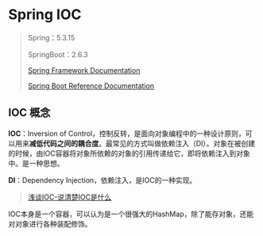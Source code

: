 # Spring IOC

> Spring：5.3.15
>
> SpringBoot：2.6.3
>
> [Spring Framework Documentation](https://docs.spring.io/spring-framework/docs/current/reference/html/)
>
> [Spring Boot Reference Documentation](https://docs.spring.io/spring-boot/docs/2.6.3/reference/html/)

## IOC 概念

**IOC**：Inversion of Control，控制反转，是面向对象编程中的一种设计原则，可以用来**减低代码之间的耦合度**。最常见的方式叫做依赖注入（DI）。对象在被创建的时候，由IOC容器将对象所依赖的对象的引用传递给它，即将依赖注入到对象中。是一种思想。

**DI**：Dependency Injection，依赖注入，是IOC的一种实现。

> [浅谈IOC-说清楚IOC是什么](https://www.cnblogs.com/DebugLZQ/archive/2013/06/05/3107957.html)

IOC本身是一个容器，可以认为是一个很强大的HashMap，除了能存对象，还能对对象进行各种装配修饰。

